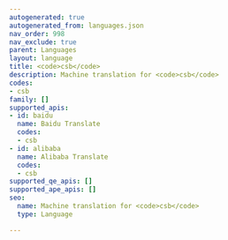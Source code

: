 ```yaml
---
autogenerated: true
autogenerated_from: languages.json
nav_order: 998
nav_exclude: true
parent: Languages
layout: language
title: <code>csb</code>
description: Machine translation for <code>csb</code>
codes:
- csb
family: []
supported_apis:
- id: baidu
  name: Baidu Translate
  codes:
  - csb
- id: alibaba
  name: Alibaba Translate
  codes:
  - csb
supported_qe_apis: []
supported_ape_apis: []
seo:
  name: Machine translation for <code>csb</code>
  type: Language

---
```


